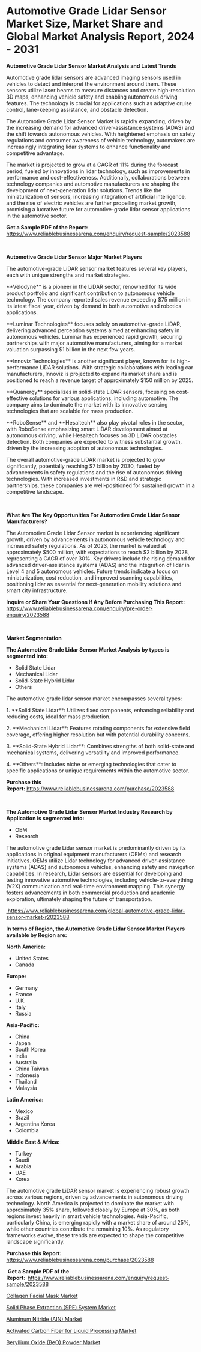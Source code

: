 <p><h1>Automotive Grade Lidar Sensor Market Size, Market Share and Global Market Analysis Report, 2024 - 2031</h1></p><p><strong>Automotive Grade Lidar Sensor Market Analysis and Latest Trends</strong></p>
<p><p>Automotive grade lidar sensors are advanced imaging sensors used in vehicles to detect and interpret the environment around them. These sensors utilize laser beams to measure distances and create high-resolution 3D maps, enhancing vehicle safety and enabling autonomous driving features. The technology is crucial for applications such as adaptive cruise control, lane-keeping assistance, and obstacle detection.</p><p>The Automotive Grade Lidar Sensor Market is rapidly expanding, driven by the increasing demand for advanced driver-assistance systems (ADAS) and the shift towards autonomous vehicles. With heightened emphasis on safety regulations and consumer awareness of vehicle technology, automakers are increasingly integrating lidar systems to enhance functionality and competitive advantage. </p><p>The market is projected to grow at a CAGR of 11% during the forecast period, fueled by innovations in lidar technology, such as improvements in performance and cost-effectiveness. Additionally, collaborations between technology companies and automotive manufacturers are shaping the development of next-generation lidar solutions. Trends like the miniaturization of sensors, increasing integration of artificial intelligence, and the rise of electric vehicles are further propelling market growth, promising a lucrative future for automotive-grade lidar sensor applications in the automotive sector.</p></p>
<p><strong>Get a Sample PDF of the Report:&nbsp;</strong> <a href="https://www.reliablebusinessarena.com/enquiry/request-sample/2023588?utm_campaign=1570&utm_medium=2&utm_source=Github&utm_content=ia&utm_term=30102024&utm_id=automotive-grade-lidar-sensor">https://www.reliablebusinessarena.com/enquiry/request-sample/2023588</a></p>
<p>&nbsp;</p>
<p><strong>Automotive Grade Lidar Sensor Major Market Players</strong></p>
<p><p>The automotive-grade LiDAR sensor market features several key players, each with unique strengths and market strategies. </p><p>**Velodyne** is a pioneer in the LiDAR sector, renowned for its wide product portfolio and significant contribution to autonomous vehicle technology. The company reported sales revenue exceeding $75 million in its latest fiscal year, driven by demand in both automotive and robotics applications.</p><p>**Luminar Technologies** focuses solely on automotive-grade LiDAR, delivering advanced perception systems aimed at enhancing safety in autonomous vehicles. Luminar has experienced rapid growth, securing partnerships with major automotive manufacturers, aiming for a market valuation surpassing $1 billion in the next few years.</p><p>**Innoviz Technologies** is another significant player, known for its high-performance LiDAR solutions. With strategic collaborations with leading car manufacturers, Innoviz is projected to expand its market share and is positioned to reach a revenue target of approximately $150 million by 2025.</p><p>**Quanergy** specializes in solid-state LiDAR sensors, focusing on cost-effective solutions for various applications, including automotive. The company aims to dominate the market with its innovative sensing technologies that are scalable for mass production.</p><p>**RoboSense** and **Hesaitech** also play pivotal roles in the sector, with RoboSense emphasizing smart LiDAR development aimed at autonomous driving, while Hesaitech focuses on 3D LiDAR obstacles detection. Both companies are expected to witness substantial growth, driven by the increasing adoption of autonomous technologies.</p><p>The overall automotive-grade LiDAR market is projected to grow significantly, potentially reaching $7 billion by 2030, fueled by advancements in safety regulations and the rise of autonomous driving technologies. With increased investments in R&D and strategic partnerships, these companies are well-positioned for sustained growth in a competitive landscape.</p></p>
<p>&nbsp;</p>
<p><strong>What Are The Key Opportunities For Automotive Grade Lidar Sensor Manufacturers?</strong></p>
<p><p>The Automotive Grade Lidar Sensor market is experiencing significant growth, driven by advancements in autonomous vehicle technology and increased safety regulations. As of 2023, the market is valued at approximately $500 million, with expectations to reach $2 billion by 2028, representing a CAGR of over 30%. Key drivers include the rising demand for advanced driver-assistance systems (ADAS) and the integration of lidar in Level 4 and 5 autonomous vehicles. Future trends indicate a focus on miniaturization, cost reduction, and improved scanning capabilities, positioning lidar as essential for next-generation mobility solutions and smart city infrastructure.</p></p>
<p><strong>Inquire or Share Your Questions If Any Before Purchasing This Report:</strong> <a href="https://www.reliablebusinessarena.com/enquiry/pre-order-enquiry/2023588?utm_campaign=1570&utm_medium=2&utm_source=Github&utm_content=ia&utm_term=30102024&utm_id=automotive-grade-lidar-sensor">https://www.reliablebusinessarena.com/enquiry/pre-order-enquiry/2023588</a></p>
<p>&nbsp;</p>
<p><strong>Market Segmentation</strong></p>
<p><strong>The Automotive Grade Lidar Sensor Market Analysis by types is segmented into:</strong></p>
<p><ul><li>Solid State Lidar</li><li>Mechanical Lidar</li><li>Solid-State Hybrid Lidar</li><li>Others</li></ul></p>
<p><p>The automotive grade lidar sensor market encompasses several types: </p><p>1. **Solid State Lidar**: Utilizes fixed components, enhancing reliability and reducing costs, ideal for mass production.</p><p>2. **Mechanical Lidar**: Features rotating components for extensive field coverage, offering higher resolution but with potential durability concerns.</p><p>3. **Solid-State Hybrid Lidar**: Combines strengths of both solid-state and mechanical systems, delivering versatility and improved performance.</p><p>4. **Others**: Includes niche or emerging technologies that cater to specific applications or unique requirements within the automotive sector.</p></p>
<p><strong>Purchase this Report:&nbsp;</strong><a href="https://www.reliablebusinessarena.com/purchase/2023588?utm_campaign=1570&utm_medium=2&utm_source=Github&utm_content=ia&utm_term=30102024&utm_id=automotive-grade-lidar-sensor">https://www.reliablebusinessarena.com/purchase/2023588</a></p>
<p>&nbsp;</p>
<p><strong>The Automotive Grade Lidar Sensor Market Industry Research by Application is segmented into:</strong></p>
<p><ul><li>OEM</li><li>Research</li></ul></p>
<p><p>The automotive grade Lidar sensor market is predominantly driven by its applications in original equipment manufacturers (OEMs) and research initiatives. OEMs utilize Lidar technology for advanced driver-assistance systems (ADAS) and autonomous vehicles, enhancing safety and navigation capabilities. In research, Lidar sensors are essential for developing and testing innovative automotive technologies, including vehicle-to-everything (V2X) communication and real-time environment mapping. This synergy fosters advancements in both commercial production and academic exploration, ultimately shaping the future of transportation.</p></p>
<p><a href="https://www.reliablebusinessarena.com/global-automotive-grade-lidar-sensor-market-r2023588?utm_campaign=1570&utm_medium=2&utm_source=Github&utm_content=ia&utm_term=30102024&utm_id=automotive-grade-lidar-sensor">&nbsp;https://www.reliablebusinessarena.com/global-automotive-grade-lidar-sensor-market-r2023588</a></p>
<p><strong>In terms of Region, the Automotive Grade Lidar Sensor Market Players available by Region are:</strong></p>
<p>
    <p> <strong> North America: </strong>
        <ul>
            <li>United States</li>
            <li>Canada</li>
        </ul>
        </p> 
    <p> <strong> Europe: </strong>
        <ul>
            <li>Germany</li>
            <li>France</li>
            <li>U.K.</li>
            <li>Italy</li>
            <li>Russia</li>
        </ul>
        </p> 
    <p> <strong> Asia-Pacific: </strong>
        <ul>
            <li>China</li>
            <li>Japan</li>
            <li>South Korea</li>
            <li>India</li>
            <li>Australia</li>
            <li>China Taiwan</li>
            <li>Indonesia</li>
            <li>Thailand</li>
            <li>Malaysia</li>
        </ul>
        </p> 
    <p> <strong> Latin America: </strong>
        <ul>
            <li>Mexico</li>
            <li>Brazil</li>
            <li>Argentina Korea</li>
            <li>Colombia</li>
        </ul>
        </p> 
    <p> <strong> Middle East & Africa: </strong>
        <ul>
            <li>Turkey</li>
            <li>Saudi</li>
            <li>Arabia</li>
            <li>UAE</li>
            <li>Korea</li>
        </ul>
    </p>
    </p>
<p><p>The automotive grade LiDAR sensor market is experiencing robust growth across various regions, driven by advancements in autonomous driving technology. North America is projected to dominate the market with approximately 35% share, followed closely by Europe at 30%, as both regions invest heavily in smart vehicle technologies. Asia-Pacific, particularly China, is emerging rapidly with a market share of around 25%, while other countries contribute the remaining 10%. As regulatory frameworks evolve, these trends are expected to shape the competitive landscape significantly.</p></p>
<p><strong>Purchase this Report: </strong><a href="https://www.reliablebusinessarena.com/purchase/2023588?utm_campaign=1570&utm_medium=2&utm_source=Github&utm_content=ia&utm_term=30102024&utm_id=automotive-grade-lidar-sensor">https://www.reliablebusinessarena.com/purchase/2023588</a></p>
<p>&nbsp;<strong>Get a Sample PDF of the Report:&nbsp;&nbsp;</strong><a href="https://www.reliablebusinessarena.com/enquiry/request-sample/2023588?utm_campaign=1570&utm_medium=2&utm_source=Github&utm_content=ia&utm_term=30102024&utm_id=automotive-grade-lidar-sensor">https://www.reliablebusinessarena.com/enquiry/request-sample/2023588</a></p>
<p><strong></strong></p>
<p><p><a href="https://www.linkedin.com/pulse/market-insights-global-collagen-facial-mask-forecast-vmxre?utm_campaign=1570&utm_medium=2&utm_source=Github&utm_content=ia&utm_term=30102024&utm_id=automotive-grade-lidar-sensor">Collagen Facial Mask Market</a></p><p><a href="https://issuu.com/reportprime-2/docs/solid-phase-extraction-spe-system-m_a8b2861739d78d?utm_campaign=1570&utm_medium=2&utm_source=Github&utm_content=ia&utm_term=30102024&utm_id=automotive-grade-lidar-sensor">Solid Phase Extraction (SPE) System Market</a></p><p><a href="https://www.linkedin.com/pulse/in-depth-analysis-global-aluminum-nitride-ain-market-scope-its-exerc?utm_campaign=1570&utm_medium=2&utm_source=Github&utm_content=ia&utm_term=30102024&utm_id=automotive-grade-lidar-sensor">Aluminum Nitride (AIN) Market</a></p><p><a href="https://www.linkedin.com/pulse/activated-carbon-fiber-liquid-processing-market-research-report-lm4uc?utm_campaign=1570&utm_medium=2&utm_source=Github&utm_content=ia&utm_term=30102024&utm_id=automotive-grade-lidar-sensor">Activated Carbon Fiber for Liquid Processing Market</a></p><p><a href="https://www.linkedin.com/pulse/insights-beryllium-oxide-beo-powder-market-players-size-geographical-cn7kc?utm_campaign=1570&utm_medium=2&utm_source=Github&utm_content=ia&utm_term=30102024&utm_id=automotive-grade-lidar-sensor">Beryllium Oxide (BeO) Powder Market</a></p></p>